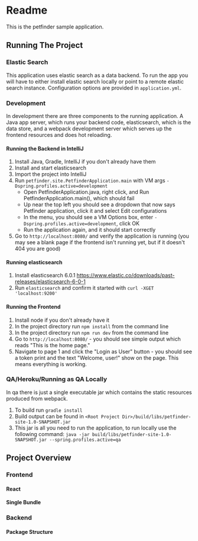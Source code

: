 # Readme
This is the petfinder sample application.

## Running The Project
### Elastic Search
This application uses elastic search as a data backend. To run the app you will have to either install elastic search locally or point to a remote elastic search instance. Configuration options are provided in `application.yml`.

### Development
In development there are three components to the running application. A Java app server, which runs your backend code, elasticsearch, which is the data store, and a webpack development server which serves up the frontend resources and does hot reloading.

#### Running the Backend in IntelliJ
1) Install Java, Gradle, IntelliJ if you don't already have them
1) Install and start elasticsearch
1) Import the project into IntelliJ
1) Run `petfinder.site.PetfinderApplication.main` with VM args `-Dspring.profiles.active=development`
    * Open PetfinderApplication.java, right click, and Run PetfinderApplication.main(), which should fail
    * Up near the top left you should see a dropdown that now says Petfinder application, click it and select Edit configurations
    * In the menu, you should see a VM Options box, enter `-Dspring.profiles.active=development`, click OK
    * Run the application again, and it should start correctly
1) Go to `http://localhost:8080/` and verify the application is running (you may see a blank page if the frontend isn't running yet, but if it doesn't 404 you are good)

#### Running elasticsearch
1) Install elasticsearch 6.0.1 https://www.elastic.co/downloads/past-releases/elasticsearch-6-0-1
2) Run `elasticsearch` and confirm it started with `curl -XGET 'localhost:9200'`

#### Running the Frontend
1) Install node if you don't already have it
1) In the project directory run `npm install` from the command line
1) In the project directory run `npm run dev` from the command line
1) Go to `http://localhost:8080/` - you should see simple output which reads "This is the home page."
1) Navigate to page 1 and click the "Login as User" button - you should see a token print and the text "Welcome, user!" show on the page. This means everything is working.

### QA/Heroku/Running as QA Locally
In qa there is just a single executable jar which contains the static resources produced from webpack.

1) To build run `gradle install`
1) Build output can be found in `<Root Project Dir>/build/libs/petfinder-site-1.0-SNAPSHOT.jar`
1) This jar is all you need to run the application, to run locally use the following command: `java -jar build/libs/petfinder-site-1.0-SNAPSHOT.jar --spring.profiles.active=qa`

## Project Overview

### Frontend
#### React
#### Single Bundle
### Backend
#### Package Structure